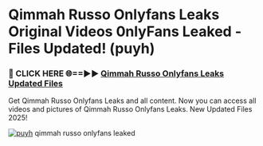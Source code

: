 # Qimmah Russo Onlyfans Leaks Original Videos 0nlyFans Leaked - Files Updated! (puyh)

<h3>🔴 CLICK HERE 🌐==►► <a href="https://tinyurl.com/2r6w6z4p" rel="nofollow">Qimmah Russo Onlyfans Leaks Updated Files</a></h3>

Get Qimmah Russo Onlyfans Leaks and all content. Now you can access all videos and pictures of Qimmah Russo Onlyfans Leaks. New Updated Files 2025!

[![puyh](https://i.imgur.com/CCmkfDU.gif)](https://tinyurl.com/2r6w6z4p)
qimmah russo onlyfans leaked